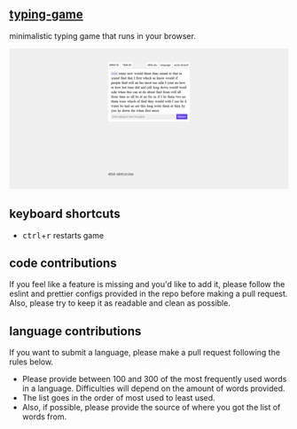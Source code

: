 ## [typing-game](https://typing-games.netlify.com/)

minimalistic typing game that runs in your browser.

![typing-game](screenshot.png?raw=true)

## keyboard shortcuts

- <kbd>ctrl</kbd>+<kbd>r</kbd> restarts game

## code contributions

If you feel like a feature is missing and you'd like to add it, please follow the eslint and prettier configs provided in the repo before making a pull request. Also, please try to keep it as readable and clean as possible.

## language contributions

If you want to submit a language, please make a pull request following the rules below.

- Please provide between 100 and 300 of the most frequently used words in a language. Difficulties will depend on the amount of words provided.
- The list goes in the order of most used to least used.
- Also, if possible, please provide the source of where you got the list of words from.

